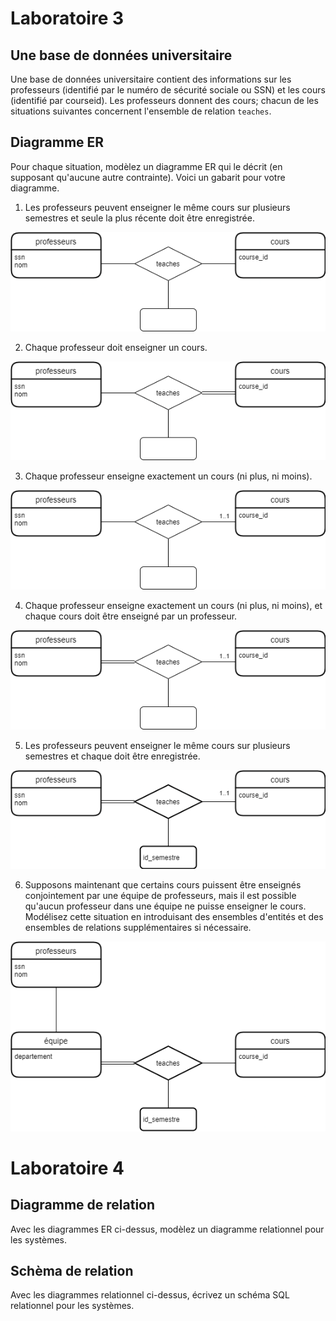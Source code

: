 # Laboratoire 3
## Une base de données universitaire

Une base de données universitaire contient des informations sur les professeurs
(identifié par le numéro de sécurité sociale ou SSN) et les cours
(identifié par courseid). Les professeurs donnent des cours; chacun de
les situations suivantes concernent l'ensemble de relation `teaches`.

## Diagramme ER

Pour chaque situation, modèlez un diagramme ER qui le décrit
(en supposant qu'aucune autre contrainte).  Voici un gabarit pour
votre diagramme.

1) Les professeurs peuvent enseigner le même cours sur plusieurs semestres et seule la plus récente doit être enregistrée.

![Diagramme ER 1](assets/lab3_diagram_1.png)

2) Chaque professeur doit enseigner un cours.

![Diagramme ER 2](assets/lab3_diagram_2.png)

3) Chaque professeur enseigne exactement un cours (ni plus, ni moins).

![Diagramme ER 3](assets/lab3_diagram_3.png)

4) Chaque professeur enseigne exactement un cours (ni plus, ni moins), et chaque cours doit être enseigné par un professeur.

![Diagramme ER 4](assets/lab3_diagram_4.png)

5) Les professeurs peuvent enseigner le même cours sur plusieurs semestres et chaque doit être enregistrée.

![Diagramme ER 5](assets/lab3_diagram_5.png)

6) Supposons maintenant que certains cours puissent être enseignés conjointement par une équipe de professeurs, mais il est possible qu'aucun professeur dans une équipe ne puisse enseigner le cours. Modélisez cette situation en introduisant des ensembles d'entités et des ensembles de relations supplémentaires si nécessaire.

![Diagramme ER 6](assets/lab3_diagram_6.png)

# Laboratoire 4
## Diagramme de relation

Avec les diagrammes ER ci-dessus, modèlez un diagramme relationnel pour les systèmes.

## Schèma de relation

Avec les diagrammes relationnel ci-dessus, écrivez un schéma SQL relationnel pour les systèmes.